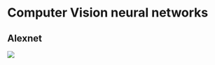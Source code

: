# Computer Vision neural networks

## Alexnet
![](../.images/machine_learning/alex_net_architecture.png)